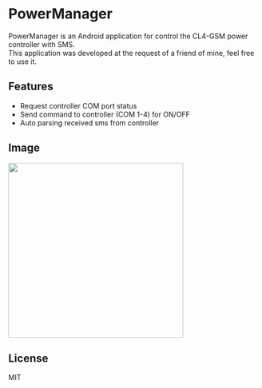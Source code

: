 # PowerManager

PowerManager is an Android application for control the CL4-GSM power controller with SMS.  
This application was developed at the request of a friend of mine, feel free to use it.  


## Features

- Request controller COM port status
- Send command to controller (COM 1-4) for ON/OFF
- Auto parsing received sms from controller

## Image

<p align="left">
  <img src="https://user-images.githubusercontent.com/57288440/117899636-33fb9700-b2d0-11eb-8443-135a6bb34bd2.png" width="350" title="">
</p>

## License

MIT
